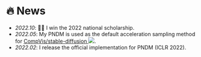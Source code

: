 # 🔥 News

- *2022.10*: 🎉🎉 I win the 2022 national scholarship.
- *2022.05*: My PNDM is used as the default acceleration sampling method for [CompVis/stable-diffusion ![](https://img.shields.io/github/stars/CompVis/stable-diffusion?style=social)](https://github.com/CompVis/stable-diffusion).
- *2022.02*: I release the official implementation for PNDM (ICLR 2022).
